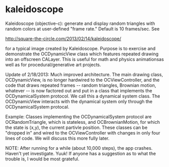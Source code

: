 kaleidoscope
============

Kaleidoscope (objective-c): generate and display random triangles with random colors at user-defined "frame rate." 
Default is 10 frames/sec.  See 

  http://square-the-circle.com/2013/02/14/kaleidoscope/
  
for a typical image created by Kaleidoscope.   Purpose is to exercise and demonstrate the 
OCDynamicView class which features repeated drawing into an offscreen CALayer.  This is 
useful for math and physics animationsas well as for procedural/generative art projects.

Update of 2/18/2013:  Much improved architecture.  The main drawing class, OCDynamicView,
is no longer hardwired to the OCViewController, and the code that draws repeated frames --
random triangles, Brownian motion, whatever -- is now factored out and put in a class
that implements the OCDynamicalSystem protocol.  We call this a dynamical system
class.  The OCDynamicView interacts with the dynamical system only through the 
OCDynamicalSystem protocal.  

Example: Classes implementing the OCDynamicalSystem protocol are OCRandomTriangle, which is
stateless, and OCBrownianMotion, for which the state is (x,y), the current partivle position.
These classes can be "dropped in" and wired to the OCViewController with changes in only 
four lines of code.  We will discuss this more fully later.

NOTE:  After running for a while (about 10,000 steps), the app crashes.  Haven't yet investigate.  Yuuk!
If anyone has a suggestion as to what the trouble is, I would be most grateful.
